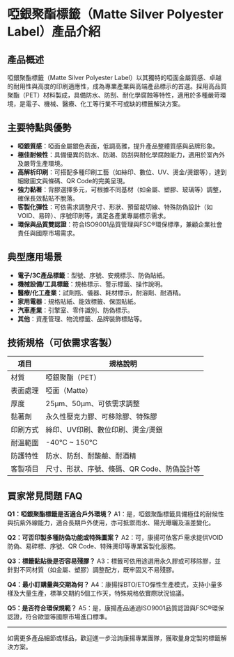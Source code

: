 # 啞銀聚酯標籤（Matte Silver Polyester Label）產品介紹

## 產品概述
啞銀聚酯標籤（Matte Silver Polyester Label）以其獨特的啞面金屬質感、卓越的耐用性與高度的印刷適應性，成為專業產業與高端產品標示的首選。採用高品質聚酯（PET）材料製成，具備防水、防刮、耐化學腐蝕等特性，適用於多種嚴苛環境，是電子、機械、醫療、化工等行業不可或缺的標籤解決方案。

## 主要特點與優勢

- **啞銀質感**：啞面金屬銀色表面，低調高雅，提升產品整體質感與品牌形象。
- **極佳耐候性**：具備優異的防水、防潮、防刮與耐化學腐蝕能力，適用於室內外及嚴苛生產環境。
- **高解析印刷**：可搭配多種印刷工藝（如絲印、數位、UV、燙金/燙銀等），達到細緻圖文與條碼、QR Code的完美呈現。
- **強力黏著**：背膠選擇多元，可根據不同基材（如金屬、塑膠、玻璃等）調整，確保長效黏貼不脫落。
- **客製化彈性**：可依需求調整尺寸、形狀、預留裁切線、特殊防偽設計（如VOID、易碎）、序號印刷等，滿足各產業專屬標示需求。
- **環保與品質雙認證**：符合ISO9001品質管理與FSC®環保標準，兼顧企業社會責任與國際市場需求。

## 典型應用場景

- **電子/3C產品標籤**：型號、序號、安規標示、防偽貼紙。
- **機械設備/工具標籤**：規格標示、警示標籤、操作說明。
- **醫療/化工產業**：試劑瓶、儀器、耗材標示，耐溶劑、耐酒精。
- **家用電器**：規格貼紙、能效標籤、保固貼紙。
- **汽車產業**：引擎室、零件識別、防偽標示。
- **其他**：資產管理、物流標籤、品牌裝飾標貼等。

## 技術規格（可依需求客製）

| 項目             | 規格說明                         |
|------------------|---------------------------------|
| 材質             | 啞銀聚酯（PET）                   |
| 表面處理         | 啞面（Matte）                     |
| 厚度             | 25μm、50μm、可依需求調整           |
| 黏著劑           | 永久性壓克力膠、可移除膠、特殊膠    |
| 印刷方式         | 絲印、UV印刷、數位印刷、燙金/燙銀   |
| 耐溫範圍         | -40°C ~ 150°C                    |
| 防護特性         | 防水、防刮、耐酸鹼、耐酒精          |
| 客製項目         | 尺寸、形狀、序號、條碼、QR Code、防偽設計等 |

## 買家常見問題 FAQ

**Q1：啞銀聚酯標籤是否適合戶外環境？**
A1：是，啞銀聚酯標籤具備極佳的耐候性與抗紫外線能力，適合長期戶外使用，亦可抵禦雨水、陽光曝曬及溫差變化。

**Q2：可否印製多種防偽功能或特殊圖案？**
A2：可，康揚可依客戶需求提供VOID防偽、易碎標、序號、QR Code、特殊燙印等專業客製化服務。

**Q3：標籤黏貼後是否容易殘膠？**
A3：標籤可依用途選用永久膠或可移除膠，並針對不同材質（如金屬、塑膠）調整配方，既牢固又不易殘膠。

**Q4：最小訂購量與交期為何？**
A4：康揚採BTO/ETO彈性生產模式，支持小量多樣及大量生產，標準交期約5個工作天，特殊規格依實際狀況協議。

**Q5：是否符合環保規範？**
A5：是，康揚產品通過ISO9001品質認證與FSC®環保認證，符合歐盟等國際市場進口標準。

---

如需更多產品細節或樣品，歡迎進一步洽詢康揚專業團隊，獲取量身定製的標籤解決方案。
